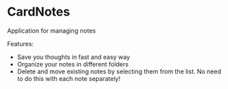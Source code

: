 # CardNotes
Application for managing notes

Features:
* Save you thoughts in fast and easy way
* Organize your notes in different folders
* Delete and move existing notes by selecting them from the list. No need to do this with each note separately!
